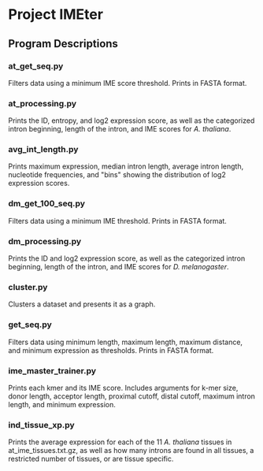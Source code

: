 # Project IMEter
## Program Descriptions
### at_get_seq.py
Filters data using a minimum IME score threshold. Prints in FASTA format.
### at_processing.py
  Prints the ID, entropy, and log2 expression score, as well as the categorized intron beginning, length of the intron, and IME scores for *A. thaliana*.
### avg_int_length.py
  Prints maximum expression, median intron length, average intron length, nucleotide frequencies, and "bins" showing the distribution of log2 expression scores.
### dm_get_100_seq.py
  Filters data using a minimum IME threshold. Prints in FASTA format.
### dm_processing.py
  Prints the ID and log2 expression score, as well as the categorized intron beginning, length of the intron, and IME scores for *D. melanogaster*.
### cluster.py
  Clusters a dataset and presents it as a graph.
### get_seq.py
   Filters data using minimum length, maximum length, maximum distance, and minimum expression as thresholds. Prints in FASTA format.
### ime_master_trainer.py
  Prints each kmer and its IME score. Includes arguments for k-mer size, donor length, acceptor length, proximal cutoff, distal cutoff, maximum intron length, and minimum expression.
### ind_tissue_xp.py
  Prints the average expression for each of the 11 *A. thaliana* tissues in at_ime_tissues.txt.gz, as well as how many introns are found in all tissues, a restricted number of tissues, or are tissue specific.
